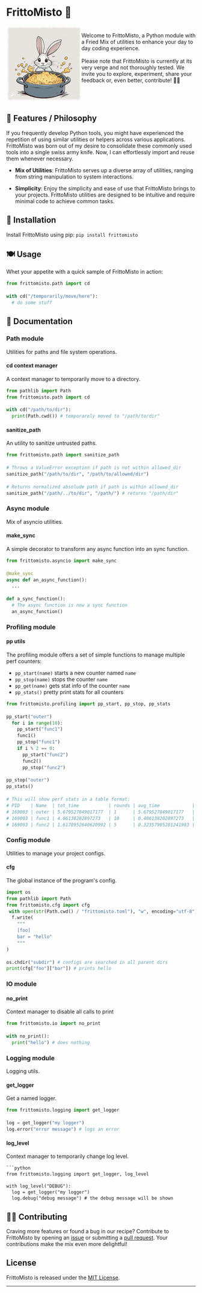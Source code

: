 <h1>FrittoMisto 🍟</h1>
<div style="margin-bottom: 200;">
<img src="docs/frittomisto.jpg" width="200" height="200" align="left"/>

<br>
Welcome to FrittoMisto, a Python module with a Fried Mix of utilities to enhance your day to day coding experience. 
<br>
<br>
Please note that FrittoMisto is currently at its very verge and not thoroughly tested. We invite you to explore, experiment, share your feedback or, even better, contribute! 👩‍🍳
</div>
<br>
<br>
<br>

## 🍤 Features / Philosophy

If you frequently develop Python tools, you might have experienced the repetition of using similar utilities or helpers across various applications. 
FrittoMisto was born out of my desire to consolidate these commonly used tools into a single swiss army knife. Now, I can effortlessly import and reuse them whenever necessary.

- **Mix of Utilities**: FrittoMisto serves up a diverse array of utilities, ranging from string manipulation to system interactions.

- **Simplicity**: Enjoy the simplicity and ease of use that FrittoMisto brings to your projects. FrittoMisto utilities are designed to be intuitive and require minimal code to achieve common tasks.

## 🍳 Installation

Install FrittoMisto using pip: `pip install frittomisto`

## 🍽️ Usage

Whet your appetite with a quick sample of FrittoMisto in action:

```python
from frittomisto.path import cd

with cd("/temporarily/move/here"):
  # do some stuff 
```

## 🍲 Documentation

### Path module

Utilities for paths and file system operations.

#### cd context manager

A context manager to temporarily move to a directory.

```python
from pathlib import Path
from frittomisto.path import cd

with cd("/path/to/dir"):
  print(Path.cwd()) # temporarely moved to "/path/to/dir"
```

#### sanitize_path

An utility to sanitize untrusted paths.

```python
from frittomisto.path import sanitize_path

# Throws a ValueError exception if path is not within allowed_dir 
sanitize_path("/path/to/dir", "/path/to/allowed/dir")

# Returns normalized absolude path if path is within allowed_dir
sanitize_path("/path/../to/dir", "/path/") # returns "/path/dir"
```

### Async module

Mix of asyncio utilities.

#### make_sync

A simple decorator to transform any async function into an sync function. 

```python
from frittomisto.asyncio import make_sync

@make_sync
async def an_async_function():
  ...

def a_sync_function():
  # The async function is now a sync function
  an_async_function()
```


### Profiling module


#### pp utils
The profiling module offers a set of simple functions to manage multiple 
perf counters:
- `pp_start(name)` starts a new counter named `name`
- `pp_stop(name)` stops the counter `name`
- `pp_get(name)` gets stat info of the counter `name`
- `pp_stats()` pretty print stats for all counters 

```python
from frittomisto.profiling import pp_start, pp_stop, pp_stats

pp_start("outer")
  for i in range(10):
    pp_start("func1")
    func1()
    pp_stop("func1")
    if i % 2 == 0:
      pp_start("func2")
      func2()
      pp_stop("func2")

pp_stop("outer")
pp_stats()

# This will show perf stats in a table format:
# PID    | Name  | tot_time           | rounds | avg_time            | max_time
# 169003 | outer | 5.679527849017177  | 1      | 5.679527849017177   | 5.679527849017177
# 169003 | func1 | 4.06138202897273   | 10     | 0.406138202897273   | 0.8546963339904323
# 169003 | func2 | 1.6178952640620992 | 5      | 0.32357905281241983 | 0.46843800198985264
```

### Config module

Utilities to manage your project configs.

#### cfg

The global instance of the program's config.

```python
import os
from pathlib import Path
from frittomisto.cfg import cfg
 with open(str(Path.cwd() / "frittomisto.toml"), "w", encoding="utf-8") as f:
  f.write(
    """
    [foo]
    bar = "hello"
    """
)

os.chdir("subdir") # configs are searched in all parent dirs
print(cfg["foo"]["bar"]) # prints hello
```

### IO module

#### no_print

Context manager to disable all calls to print

```python
from frittomisto.io import no_print

with no_print():
  print("hello") # does nothing
```

### Logging module

Logging utils.

#### get_logger
Get a named logger.

```python
from frittomisto.logging import get_logger

log = get_logger("my logger")
log.error("error message") # logs an error
```

#### log_level
Context manager to temporarily change log level.
```
```python
from frittomisto.logging import get_logger, log_level

with log_level("DEBUG"):
  log = get_logger("my logger")
  log.debug("debug message") # the debug message will be shown
```


## 👨‍🍳 Contributing

Craving more features or found a bug in our recipe? Contribute to FrittoMisto by opening an [issue](https://github.com/werew/frittomisto/issues) or submitting a [pull request](https://github.com/werew/frittomisto/pulls). 
Your contributions make the mix even more delightful!

## License

FrittoMisto is released under the [MIT License](https://opensource.org/licenses/MIT).

---
